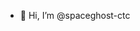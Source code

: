 - 👋 Hi, I’m @spaceghost-ctc

<!---
spaceghost-ctc/spaceghost-ctc is a ✨ special ✨ repository because its `README.md` (this file) appears on your GitHub profile.
You can click the Preview link to take a look at your changes.
--->
